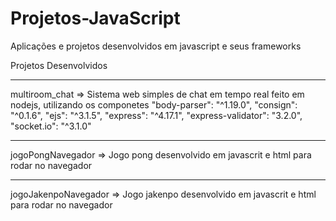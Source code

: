 # Projetos-JavaScript
 Aplicações e projetos desenvolvidos em javascript e seus frameworks

Projetos Desenvolvidos
_____________________________________________________________________________________________________________________________

multiroom_chat => Sistema web simples de chat em tempo real feito em nodejs, utilizando os componetes "body-parser": "^1.19.0", "consign": "^0.1.6", "ejs": "^3.1.5", "express": "^4.17.1", "express-validator": "3.2.0", "socket.io": "^3.1.0"
_____________________________________________________________________________________________________________________________

jogoPongNavegador => Jogo pong desenvolvido em javascrit e html para rodar no navegador
_____________________________________________________________________________________________________________________________

jogoJakenpoNavegador => Jogo jakenpo desenvolvido em javascrit e html para rodar no navegador
